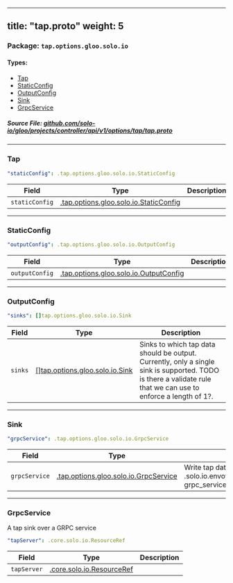 
---
title: "tap.proto"
weight: 5
---

<!-- Code generated by solo-kit. DO NOT EDIT. -->


### Package: `tap.options.gloo.solo.io` 
#### Types:


- [Tap](#tap)
- [StaticConfig](#staticconfig)
- [OutputConfig](#outputconfig)
- [Sink](#sink)
- [GrpcService](#grpcservice)
  



##### Source File: [github.com/solo-io/gloo/projects/controller/api/v1/options/tap/tap.proto](https://github.com/solo-io/gloo/blob/main/projects/controller/api/v1/options/tap/tap.proto)





---
### Tap



```yaml
"staticConfig": .tap.options.gloo.solo.io.StaticConfig

```

| Field | Type | Description |
| ----- | ---- | ----------- | 
| `staticConfig` | [.tap.options.gloo.solo.io.StaticConfig](../tap.proto.sk/#staticconfig) |  |




---
### StaticConfig



```yaml
"outputConfig": .tap.options.gloo.solo.io.OutputConfig

```

| Field | Type | Description |
| ----- | ---- | ----------- | 
| `outputConfig` | [.tap.options.gloo.solo.io.OutputConfig](../tap.proto.sk/#outputconfig) |  |




---
### OutputConfig



```yaml
"sinks": []tap.options.gloo.solo.io.Sink

```

| Field | Type | Description |
| ----- | ---- | ----------- | 
| `sinks` | [[]tap.options.gloo.solo.io.Sink](../tap.proto.sk/#sink) | Sinks to which tap data should be output. Currently, only a single sink is supported. TODO is there a validate rule that we can use to enforce a length of 1?. |




---
### Sink



```yaml
"grpcService": .tap.options.gloo.solo.io.GrpcService

```

| Field | Type | Description |
| ----- | ---- | ----------- | 
| `grpcService` | [.tap.options.gloo.solo.io.GrpcService](../tap.proto.sk/#grpcservice) | Write tap data out to a GRPC service .solo.io.envoy.config.core.v3.GrpcService grpc_service = 1;. |




---
### GrpcService

 
A tap sink over a GRPC service

```yaml
"tapServer": .core.solo.io.ResourceRef

```

| Field | Type | Description |
| ----- | ---- | ----------- | 
| `tapServer` | [.core.solo.io.ResourceRef](../../../../../../../../solo-kit/api/v1/ref.proto.sk/#resourceref) |  |





<!-- Start of HubSpot Embed Code -->
<script type="text/javascript" id="hs-script-loader" async defer src="//js.hs-scripts.com/5130874.js"></script>
<!-- End of HubSpot Embed Code -->
